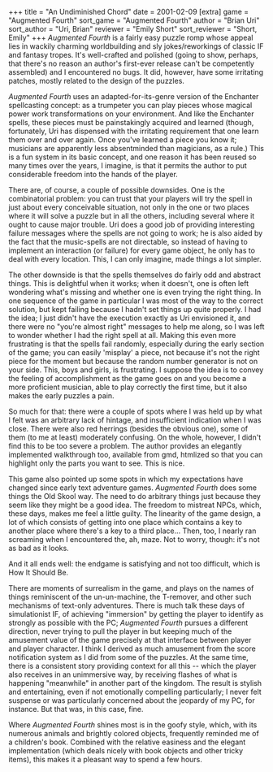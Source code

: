 +++
title = "An Undiminished Chord"
date = 2001-02-09
[extra]
game = "Augmented Fourth"
sort_game = "Augmented Fourth"
author = "Brian Uri"
sort_author = "Uri, Brian"
reviewer = "Emily Short"
sort_reviewer = "Short, Emily"
+++
_Augmented Fourth_ is a fairly easy puzzle romp whose appeal lies in
wackily charming worldbuilding and sly jokes/reworkings of classic IF
and fantasy tropes. It's well-crafted and polished (going to show,
perhaps, that there's no reason an author's first-ever release can't
be competently assembled) and I encountered no bugs.  It did,
however, have some irritating patches, mostly related to the design
of the puzzles.

_Augmented Fourth_ uses an adapted-for-its-genre version of the
Enchanter spellcasting concept: as a trumpeter you can play pieces
whose magical power work transformations on your environment.  And
like the Enchanter spells, these pieces must be painstakingly
acquired and learned (though, fortunately, Uri has dispensed with the
irritating requirement that one learn them over and over again.  Once
you've learned a piece you know it; musicians are apparently less
absentminded than magicians, as a rule.)  This is a fun system in its
basic concept, and one reason it has been reused so many times over
the years, I imagine, is that it permits the author to put
considerable freedom into the hands of the player.

There are, of course, a couple of possible downsides.  One is the
combinatorial problem: you can trust that your players will try the
spell in just about every conceivable situation, not only in the one
or two places where it will solve a puzzle but in all the others,
including several where it ought to cause major trouble.  Uri does a
good job of providing interesting failure messages where the spells
are not going to work; he is also aided by the fact that the
music-spells are not directable, so instead of having to implement an
interaction (or failure) for every game object, he only has to deal
with every location.  This, I can only imagine, made things a lot
simpler.

The other downside is that the spells themselves do fairly odd and
abstract things.  This is delightful when it works; when it doesn't,
one is often left wondering what's missing and whether one is even
trying the right thing.  In one sequence of the game in particular I
was most of the way to the correct solution, but kept failing because
I hadn't set things up quite properly.  I had the idea; I just didn't
have the execution exactly as Uri envisioned it, and there were no
"you're almost right" messages to help me along, so I was left to
wonder whether I had the right spell at all.  Making this even more
frustrating is that the spells fail randomly, especially during the
early section of the game; you can easily 'misplay' a piece, not
because it's not the right piece for the moment but because the
random number generator is not on your side.  This, boys and girls,
is frustrating.  I suppose the idea is to convey the feeling of
accomplishment as the game goes on and you become a more proficient
musician, able to play correctly the first time, but it also makes
the early puzzles a pain.

So much for that: there were a couple of spots where I was held up by
what I felt was an arbitrary lack of hintage, and insufficient
indication when I was close.  There were also red herrings (besides
the obvious one), some of them (to me at least) moderately confusing.
On the whole, however, I didn't find this to be too severe a problem.
The author provides an elegantly implemented walkthrough too,
available from gmd, htmlized so that you can highlight only the parts
you want to see.  This is nice.

This game also pointed up some spots in which my expectations have
changed since early text adventure games.  _Augmented Fourth_ does some
things the Old Skool way.  The need to do arbitrary things just
because they seem like they might be a good idea.  The freedom to
mistreat NPCs, which, these days, makes me feel a little guilty.  The
linearity of the game design, a lot of which consists of getting into
one place which contains a key to another place where there's a key
to a third place...  Then, too, I nearly ran screaming when I
encountered the, ah, maze.  Not to worry, though: it's not as bad as
it looks.

And it all ends well: the endgame is satisfying and not too
difficult, which is How It Should Be.

There are moments of surrealism in the game, and plays on the names
of things reminiscent of the un-un-machine, the T-remover, and other
such mechanisms of text-only adventures.  There is much talk these
days of simulationist IF, of achieving "immersion" by getting the
player to identify as strongly as possible with the PC; _Augmented
Fourth_ pursues a different direction, never trying to pull the player
in but keeping much of the amusement value of the game precisely at
that interface between player and player character.  I think I
derived as much amusement from the score notification system as I did
from some of the puzzles.  At the same time, there is a consistent
story providing context for all this -- which the player also
receives in an unimmersive way, by receiving flashes of what is
happening "meanwhile" in another part of the kingdom.  The result is
stylish and entertaining, even if not emotionally compelling
particularly; I never felt suspense or was particularly concerned
about the jeopardy of my PC, for instance.  But that was, in this
case, fine.

Where _Augmented Fourth_ shines most is in the goofy style, which, with
its numerous animals and brightly colored objects, frequently
reminded me of a children's book.  Combined with the relative
easiness and the elegant implementation (which deals nicely with book
objects and other tricky items), this makes it a pleasant way to
spend a few hours.
